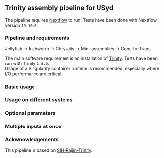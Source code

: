 ## Trinity assembly pipeline for USyd
  
The pipeline requires [Nextflow](https://github.com/nextflow-io/nextflow) to run.
Tests have been done with Nextflow version `19.10.0`.


### Pipeline and requirements

Jellyfish -> Inchworm -> Chrysalis -> Mini-assemblies -> Gene-to-Trans

The main software requirement is an installation of [Trinity](https://github.com/trinityrnaseq/trinityrnaseq). 
Tests have been run with Trinity `2.8.6`.  
Usage of a Singularity container runtime is recommended, especially where I/O performance are critical.


### Basic usage


### Usage on different systems


### Optional parameters


### Multiple inputs at once


### Ackwnowledgements

This pipeline is based on [SIH-Raijin-Trinity](https://github.com/Sydney-Informatics-Hub/SIH-Raijin-Trinity).
